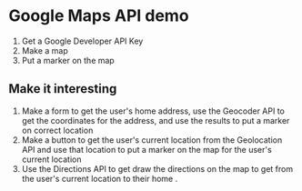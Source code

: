 #  Google Maps API demo

1. Get a Google Developer API Key
2. Make a map
3. Put a marker on the map

## Make it interesting

1. Make a form to get the user's home address, use the Geocoder API to get the coordinates for the address, and use the results to put a marker on correct location
2. Make a button to get the user's current location from the Geolocation API and use that location to put a marker on the map for the user's current location
3. Use the Directions API to get draw the directions on the map to get from the user's current location to their home .
